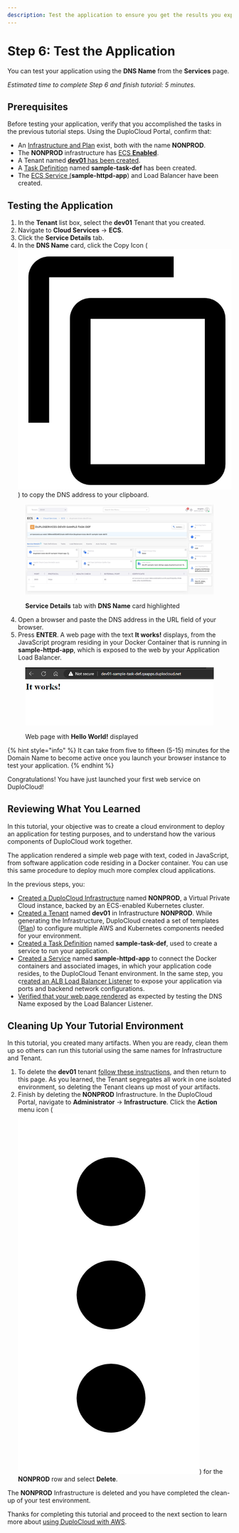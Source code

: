 ```yaml
---
description: Test the application to ensure you get the results you expect
---
```


# Step 6: Test the Application

You can test your application using the **DNS Name** from the **Services** page.

_Estimated time to complete Step 6 and finish tutorial: 5 minutes._

## Prerequisites

Before testing your application, verify that you accomplished the tasks in the previous tutorial steps.   Using the DuploCloud Portal, confirm that:

* An [Infrastructure and Plan](../step-1-infrastructure.md) exist, both with the name **NONPROD**.
* The **NONPROD** infrastructure has [ECS **Enabled**](../step-1-infrastructure.md#check-your-work).&#x20;
* A Tenant named [**dev01** has been created](../step-2-tenant.md).
* A [Task Definition](step-4-create-app-via-ecs.md) named **sample-task-def** has been created.
* The [ECS Service (](step-5-create-the-ecs-service-and-load-balancer.md)**sample-httpd-app**) and Load Balancer have been created.

## Testing the Application

1. In the **Tenant** list box, select the **dev01** Tenant that you created.
2. Navigate to **Cloud Services** -> **ECS**.&#x20;
3. Click the **Service Details** tab.&#x20;
4. In the **DNS Name** card, click the Copy Icon ( <img src="../../../.gitbook/assets/copy_icon (2).png" alt="" data-size="line"> ) to copy the DNS address to your clipboard.

<figure><img src="../../../.gitbook/assets/screenshot-nimbusweb.me-2024.02.17-17_14_14.png" alt=""><figcaption><p><strong>Service Details</strong> tab with <strong>DNS Name</strong> card highlighted</p></figcaption></figure>

4. Open a browser and paste the DNS address in the URL field of your browser.
5. Press **ENTER**. A web page with the text **It works!** displays, from the JavaScript program residing in your Docker Container that is running in **sample-httpd-app**, which is exposed to the web by your Application Load Balancer.

<div align="left">

<figure><img src="../../../.gitbook/assets/image (118).png" alt=""><figcaption><p>Web page with <strong>Hello World!</strong> displayed</p></figcaption></figure>

</div>

{% hint style="info" %}
It can take from five to fifteen (5-15) minutes for the Domain Name to become active once you launch your browser instance to test your application.
{% endhint %}

Congratulations! You have just launched your first web service on DuploCloud!

## Reviewing What You Learned

In this tutorial, your objective was to create a cloud environment to deploy an application for testing purposes, and to understand how the various components of DuploCloud work together.&#x20;

The application rendered a simple web page with text, coded in JavaScript, from software application code residing in a Docker container. You can use this same procedure to deploy much more complex cloud applications.&#x20;

In the previous steps, you:

* [Created a DuploCloud Infrastructure](../step-1-infrastructure.md) named **NONPROD**, a Virtual Private Cloud instance, backed by an ECS-enabled Kubernetes cluster.&#x20;
* [Created a Tenant](../step-2-tenant.md) named **dev01** in Infrastructure **NONPROD**. While generating the Infrastructure, DuploCloud created a set of templates ([Plan](../step-1-infrastructure.md)) to configure multiple AWS and Kubernetes components needed for your environment.
* [Created a Task Definition](step-4-create-app-via-ecs.md) named **sample-task-def**, used to create a service to run your application.
* [Created a Service](../quick-start-eks-services/step-5-create-app-via-k8s.md) named **sample-httpd-app** to connect the Docker containers and associated images, in which your application code resides, to the DuploCloud Tenant environment. In the same step, you c[reated an ALB Load Balancer Listener](step-5-create-the-ecs-service-and-load-balancer.md) to expose your application via ports and backend network configurations.&#x20;
* [Verified that your web page rendered](step-5-test-application.md#testing-the-application) as expected by testing the DNS Name exposed by the  Load Balancer Listener.

## Cleaning Up Your Tutorial Environment

In this tutorial, you created many artifacts. When you are ready, clean them up so others can run this tutorial using the same names for Infrastructure and Tenant.

1. To delete the **dev01** tenant [follow these instructions](../../../access-control/tenant-access/deleting-a-tenant.md), and then return to this page. As you learned, the Tenant segregates all work in one isolated environment, so deleting the Tenant cleans up most of your artifacts.
2. Finish by deleting the **NONPROD** Infrastructure. In the DuploCloud Portal, navigate to **Administrator** -> **Infrastructure**. Click the **Action** menu icon (<img src="../../../.gitbook/assets/image (156).png" alt="" data-size="line">) for the **NONPROD** row and select **Delete**.&#x20;

The **NONPROD** Infrastructure is deleted and you have completed the clean-up of your test environment.

Thanks for completing this tutorial and proceed to the next section to learn more about [using DuploCloud with AWS](../../use-cases/).
